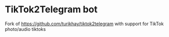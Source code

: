 # TikTok2Telegram bot

Fork of https://github.com/turikhay/tiktok2telegram with support for TikTok photo/audio tiktoks
